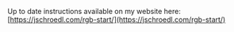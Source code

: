 Up to date instructions available on my website here: [https://jschroedl.com/rgb-start/](https://jschroedl.com/rgb-start/)
